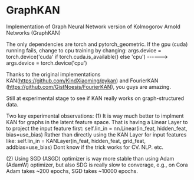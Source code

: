 # GraphKAN

Implementation of Graph Neural Network version of Kolmogorov Arnold Networks (GraphKAN)

The only dependencies are torch and pytorch_geometric.
If the gpu (cuda) running fails, change to cpu training by changing:
args.device = torch.device('cuda' if torch.cuda.is_available() else 'cpu')  ------> args.device = torch.device('cpu')

Thanks to the original implementations KAN(https://github.com/KindXiaoming/pykan) and FourierKAN (https://github.com/GistNoesis/FourierKAN), you guys are amazing.

Still at experimental stage to see if KAN really works on graph-structured data.

Two key experimental observations:
(1) It is way much better to implment KAN for graphs in the latent feature space.
That is having a Linear Layer to to project the input feature first: self.lin_in = nn.Linear(in_feat, hidden_feat, bias=use_bias)
Rather than directly using the KAN Layer for input features like: self.lin_in = KANLayer(in_feat, hidden_feat, grid_feat, addbias=use_bias)
Dont know if the trick works for CV. NLP. etc.

(2) Using SGD (ASGD) optimizer is way more stable than using Adam (AdamW) optimizer, but also SDG is really slow to converage, 
e.g., on Cora Adam takes ~200 epochs, SGD takes ~10000 epochs.
